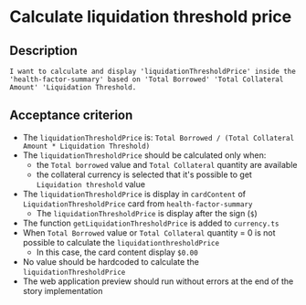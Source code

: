 # Calculate liquidation threshold price

## Description

`I want to calculate and display 'liquidationThresholdPrice' inside the 'health-factor-summary' based on 'Total Borrowed' 'Total Collateral Amount' 'Liquidation Threshold.`

## Acceptance criterion
- The `liquidationThresholdPrice` is: `Total Borrowed / (Total Collateral Amount * Liquidation Threshold)`
- The `liquidationThresholdPrice` should be calculated only when:
  - the `Total borrowed` value and `Total Collateral` quantity are available
  - the collateral currency is selected that it's possible to get `Liquidation threshold` value
- The `liquidationThresholdPrice` is display in `cardContent` of `LiquidationThresholdPrice` card from `health-factor-summary`
  - The `liquidationThresholdPrice` is display after the sign (`$`)
- The function `getLiquidationThresholdPrice` is added to `currency.ts`
- When `Total Borrowed` value or `Total Collateral` quantity = 0 is not possible to calculate the `liquidationthresholdPrice`
  - In this case, the card content display `$0.00`
- No value should be hardcoded to calculate the `liquidationThresholdPrice`
- The web application preview should run without errors at the end of the story implementation
